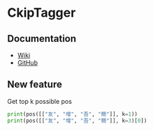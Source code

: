 # CkipTagger

## Documentation

- [Wiki](https://github.com/ckiplab/ckiptagger/wiki)
- [GitHub](https://github.com/ckiplab/ckiptagger/)

## New feature

Get top k possible pos

```python
print(pos([["友", "增", "吾", "簡"]], k=1))
print(pos([["友", "增", "吾", "簡"]], k=3)[0])
```
